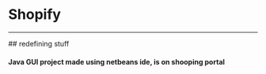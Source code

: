 # Shopify

<hr>
## redefining stuff

#### Java GUI project made using netbeans ide, is on shooping portal 
